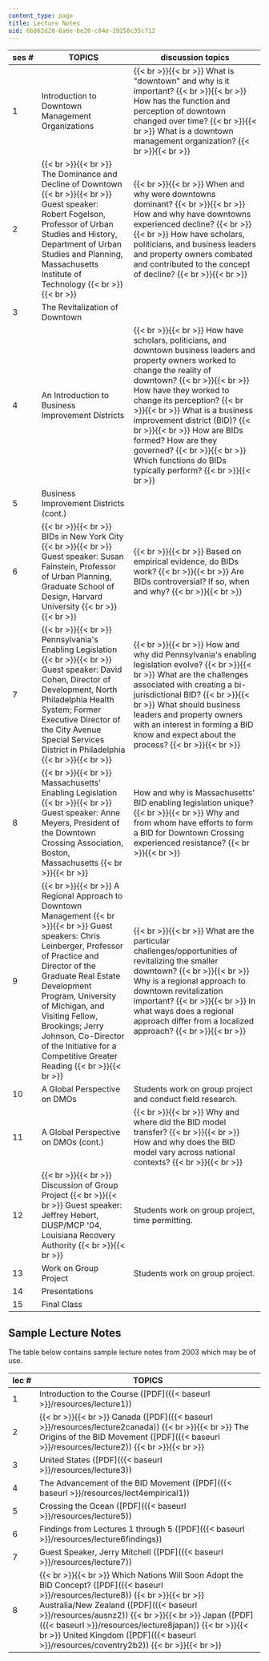 ```yaml
---
content_type: page
title: Lecture Notes
uid: 6b862d28-6a6e-be20-c04e-19258c35c712
---
```


| ses # | TOPICS | discussion topics |
| --- | --- | --- |
| 1 | Introduction to Downtown Management Organizations |  {{< br >}}{{< br >}} What is "downtown" and why is it important? {{< br >}}{{< br >}} How has the function and perception of downtown changed over time? {{< br >}}{{< br >}} What is a downtown management organization? {{< br >}}{{< br >}}  |
| 2 |  {{< br >}}{{< br >}} The Dominance and Decline of Downtown {{< br >}}{{< br >}} Guest speaker: Robert Fogelson, Professor of Urban Studies and History, Department of Urban Studies and Planning, Massachusetts Institute of Technology {{< br >}}{{< br >}}  |  {{< br >}}{{< br >}} When and why were downtowns dominant? {{< br >}}{{< br >}} How and why have downtowns experienced decline? {{< br >}}{{< br >}} How have scholars, politicians, and business leaders and property owners combated and contributed to the concept of decline? {{< br >}}{{< br >}}  |
| 3 | The Revitalization of Downtown | &nbsp; |
| 4 | An Introduction to Business Improvement Districts |  {{< br >}}{{< br >}} How have scholars, politicians, and downtown business leaders and property owners worked to change the reality of downtown? {{< br >}}{{< br >}} How have they worked to change its perception? {{< br >}}{{< br >}} What is a business improvement district (BID)? {{< br >}}{{< br >}} How are BIDs formed? How are they governed? {{< br >}}{{< br >}} Which functions do BIDs typically perform? {{< br >}}{{< br >}}  |
| 5 | Business Improvement Districts (cont.) | &nbsp; |
| 6 |  {{< br >}}{{< br >}} BIDs in New York City {{< br >}}{{< br >}} Guest speaker: Susan Fainstein, Professor of Urban Planning, Graduate School of Design, Harvard University {{< br >}}{{< br >}}  |  {{< br >}}{{< br >}} Based on empirical evidence, do BIDs work? {{< br >}}{{< br >}} Are BIDs controversial? If so, when and why? {{< br >}}{{< br >}}  |
| 7 |  {{< br >}}{{< br >}} Pennsylvania's Enabling Legislation {{< br >}}{{< br >}} Guest speaker: David Cohen, Director of Development, North Philadelphia Health System; Former Executive Director of the City Avenue Special Services District in Philadelphia {{< br >}}{{< br >}}  |  {{< br >}}{{< br >}} How and why did Pennsylvania's enabling legislation evolve? {{< br >}}{{< br >}} What are the challenges associated with creating a bi-jurisdictional BID? {{< br >}}{{< br >}} What should business leaders and property owners with an interest in forming a BID know and expect about the process? {{< br >}}{{< br >}}  |
| 8 |  {{< br >}}{{< br >}} Massachusetts' Enabling Legislation {{< br >}}{{< br >}} Guest speaker: Anne Meyers, President of the Downtown Crossing Association, Boston, Massachusetts {{< br >}}{{< br >}}  | How and why is Massachusetts' BID enabling legislation unique? {{< br >}}{{< br >}} Why and from whom have efforts to form a BID for Downtown Crossing experienced resistance? {{< br >}}{{< br >}}  |
| 9 |  {{< br >}}{{< br >}} A Regional Approach to Downtown Management {{< br >}}{{< br >}} Guest speakers: Chris Leinberger, Professor of Practice and Director of the Graduate Real Estate Development Program, University of Michigan, and Visiting Fellow, Brookings; Jerry Johnson, Co-Director of the Initiative for a Competitive Greater Reading {{< br >}}{{< br >}}  |  {{< br >}}{{< br >}} What are the particular challenges/opportunities of revitalizing the smaller downtown? {{< br >}}{{< br >}} Why is a regional approach to downtown revitalization important? {{< br >}}{{< br >}} In what ways does a regional approach differ from a localized approach? {{< br >}}{{< br >}}  |
| 10 | A Global Perspective on DMOs | Students work on group project and conduct field research. |
| 11 | A Global Perspective on DMOs (cont.) |  {{< br >}}{{< br >}} Why and where did the BID model transfer? {{< br >}}{{< br >}} How and why does the BID model vary across national contexts? {{< br >}}{{< br >}}  |
| 12 |  {{< br >}}{{< br >}} Discussion of Group Project {{< br >}}{{< br >}} Guest speaker: Jeffrey Hebert, DUSP/MCP '04, Louisiana Recovery Authority {{< br >}}{{< br >}}  | Students work on group project, time permitting. |
| 13 | Work on Group Project | Students work on group project. |
| 14 | Presentations | &nbsp; |
| 15 | Final Class |   

Sample Lecture Notes
--------------------

The table below contains sample lecture notes from 2003 which may be of use.

| lec # | TOPICS |
| --- | --- |
| 1 | Introduction to the Course ([PDF]({{< baseurl >}}/resources/lecture1)) |
| 2 |  {{< br >}}{{< br >}} Canada ([PDF]({{< baseurl >}}/resources/lecture2canada)) {{< br >}}{{< br >}} The Origins of the BID Movement ([PDF]({{< baseurl >}}/resources/lecture2)) {{< br >}}{{< br >}}  |
| 3 | United States ([PDF]({{< baseurl >}}/resources/lecture3)) |
| 4 | The Advancement of the BID Movement ([PDF]({{< baseurl >}}/resources/lect4empirical1)) |
| 5 | Crossing the Ocean ([PDF]({{< baseurl >}}/resources/lecture5)) |
| 6 | Findings from Lectures 1 through 5 ([PDF]({{< baseurl >}}/resources/lecture6findings)) |
| 7 | Guest Speaker, Jerry Mitchell ([PDF]({{< baseurl >}}/resources/lecture7)) |
| 8 |  {{< br >}}{{< br >}} Which Nations Will Soon Adopt the BID Concept? ([PDF]({{< baseurl >}}/resources/lecture8)) {{< br >}}{{< br >}} Australia/New Zealand ([PDF]({{< baseurl >}}/resources/ausnz2)) {{< br >}}{{< br >}} Japan ([PDF]({{< baseurl >}}/resources/lecture8japan)) {{< br >}}{{< br >}} United Kingdom ([PDF]({{< baseurl >}}/resources/coventry2b2)) {{< br >}}{{< br >}}